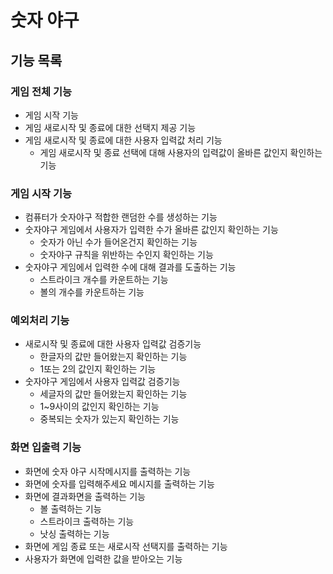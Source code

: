 # 숫자 야구

## 기능 목록

### 게임 전체 기능
- 게임 시작 기능
- 게임 새로시작 및 종료에 대한 선택지 제공 기능
- 게임 새로시작 및 종료에 대한 사용자 입력값 처리 기능
  - 게임 새로시작 및 종료 선택에 대해 사용자의 입력값이 올바른 값인지 확인하는 기능

### 게임 시작 기능
- 컴퓨터가 숫자야구 적합한 랜덤한 수를 생성하는 기능
- 숫자야구 게임에서 사용자가 입력한 수가 올바른 값인지 확인하는 기능
  - 숫자가 아닌 수가 들어온건지 확인하는 기능
  - 숫자야구 규칙을 위반하는 수인지 확인하는 기능
- 숫자야구 게임에서 입력한 수에 대해 결과를 도출하는 기능
  - 스트라이크 개수를 카운트하는 기능
  - 볼의 개수를 카운트하는 기능

### 예외처리 기능
- 새로시작 및 종료에 대한 사용자 입력값 검증기능
  - 한글자의 값만 들어왔는지 확인하는 기능
  - 1또는 2의 값인지 확인하는 기능
- 숫자야구 게임에서 사용자 입력값 검증기능
  - 세글자의 값만 들어왔는지 확인하는 기능
  - 1~9사이의 값인지 확인하는 기능
  - 중복되는 숫자가 있는지 확인하는 기능

### 화면 입출력 기능
- 화면에 숫자 야구 시작메시지를 출력하는 기능
- 화면에 숫자를 입력해주세요 메시지를 출력하는 기능
- 화면에 결과화면을 출력하는 기능
  - 볼 출력하는 기능
  - 스트라이크 출력하는 기능
  - 낫싱 출력하는 기능
- 화면에 게임 종료 또는 새로시작 선택지를 출력하는 기능
- 사용자가 화면에 입력한 값을 받아오는 기능